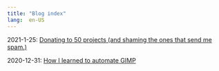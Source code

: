 ```yaml
---
title: "Blog index"
lang:  en-US
---
```

2021-1-25: [Donating to 50 projects (and shaming the ones that send me spam.)](./posts/donating_to_50_projects.html)

2020-12-31: [How I learned to automate GIMP](./posts/gimp_and_python.html)

